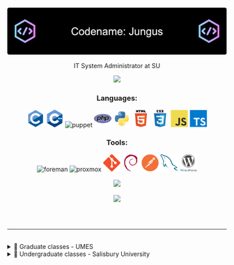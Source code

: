 ![](images/github-header-image.png)
<br>

<p align="center">
  IT System Administrator at SU
</p>

<p align="center">
  <img src="https://komarev.com/ghpvc/?username=jungan2&color=brightgreen&abbreviated=true">
</p>

<h3 align="center">Languages:</h3>
<p align="center">
  <img src="https://raw.githubusercontent.com/devicons/devicon/refs/heads/master/icons/c/c-original.svg" alt="c" width="40" height="40"/>
  <img src="https://raw.githubusercontent.com/devicons/devicon/refs/heads/master/icons/cplusplus/cplusplus-original.svg" alt="cplusplus" width="40" height="40"/>
  <img src="https://puppet.com/sites/default/themes/custom/puppet/images/favicons/favicon.ico" alt="puppet" width="40" height="40"/>
  <img src="https://raw.githubusercontent.com/devicons/devicon/master/icons/php/php-original.svg" alt="php" width="40" height="40"/>
  <img src="https://raw.githubusercontent.com/devicons/devicon/refs/heads/master/icons/python/python-original.svg" alt="python" width="40" height="40"/>
  <img src="https://raw.githubusercontent.com/devicons/devicon/master/icons/html5/html5-original-wordmark.svg" alt="html5" width="40" height="40"/>
  <img src="https://raw.githubusercontent.com/devicons/devicon/master/icons/css3/css3-original-wordmark.svg" alt="css3" width="40" height="40"/>
  <img src="https://raw.githubusercontent.com/devicons/devicon/master/icons/javascript/javascript-original.svg" alt="javascript" width="40" height="40"/>
  <img src="https://raw.githubusercontent.com/devicons/devicon/refs/heads/master/icons/typescript/typescript-original.svg" alt="typescript" width="40" height="40"/>
</p>

<h3 align="center">Tools:</h3>
<p align="center">
  <img src="https://theforeman.org//static/images/favicon_32x32.png" alt="foreman" width="40" height="40"/>
  <img src="https://proxmox.com/favicon.svg" alt="proxmox" width="40" height="40"/>
  <img src="https://raw.githubusercontent.com/devicons/devicon/refs/heads/master/icons/git/git-original.svg" alt="git" width="40" height="40"/>
  <img src="https://raw.githubusercontent.com/devicons/devicon/refs/heads/master/icons/debian/debian-original.svg" alt="debian" width="40" height="40"/>
  <img src="https://raw.githubusercontent.com/devicons/devicon/refs/heads/master/icons/postman/postman-original.svg" alt="postman" width="40" height="40"/>
  <img src="https://raw.githubusercontent.com/devicons/devicon/refs/heads/master/icons/mysql/mysql-original.svg" alt="mysql" width="40" height="40"/>
  <img src="https://raw.githubusercontent.com/devicons/devicon/refs/heads/master/icons/wordpress/wordpress-original.svg" alt="wordpress" width="40" height="40"/>
</p>

<p align=center>
  <div align=center>
    <a href="https://github.com/anuraghazra/github-readme-stats" title="Go to Source">
      <img align="center" width=390 src="https://github-readme-stats.vercel.app/api?username=jungan2&show_icons=true&theme=transparent" />
    </a>
  </div>
  <br/>
  <div align=center>
    <a href="https://github.com/anuraghazra/github-readme-stats">
      <img height=200 align="center" src="https://github-readme-stats.vercel.app/api/top-langs/?username=jungan2&langs_count=8&layout=compact&theme=transparent&size_weight=0.5&count_weight=0.5" />
    </a>
  </div>
  <br>

  <!--<img src="https://github-readme-activity-graph.vercel.app/graph?username=jungan2&theme=transparent" width="100%"/>-->
</p>

<br>

---

<br>

<details>
  <summary>🏫 Graduate classes - UMES</summary>
  <br>
  
- Fall 2024
  - CSDP 601 - Analysis and Design of Algorithm
  - CSDP 602 - Database Management Systems

- Spring 2025
  - CSDP 603 - Advanced Operating Systems
  - CSDP 710 - Machine Learning
  - CSDP 720 - Data Science & Analytics
</details>

<details>
  <summary>🏫 Undergraduate classes - Salisbury University</summary>
  
- Fall 2022
  - COSC 426 - Software Engineering II
  - COSC 450 - Operating System

- Spring 2022
  - COSC 425 - Software Engineering I
  - COSC 390 - Undergrad Research Proj (Cyber Security - Infastructure/basic tools)
  - COSC 370 - Computer Networks

- Fall 2021
  - COSC 350 - Systems Software
  - COSC 320 - Advance Data Structures
  - COSC 386 - Database Design & Implementation

- Spring 2021
  - COSC 220 - Computer Science II
  - COSC 362 - Theory of Computation
  - COSC 482 - Computer Graphics (OpenGL)
  - COSC 250 - Microcomputer Organization

- Fall 2020
  - COSC 120 - Computer Science I

</details>
